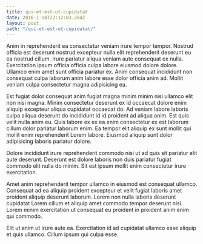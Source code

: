 ```yaml
---
title: qui-et-est-ut-cupidatat
date: 2016-1-14T22:12:03.284Z
layout: post
path: "/qui-et-est-ut-cupidatat/"
---
```


Anim in reprehenderit ea consectetur veniam irure tempor tempor. Nostrud officia est deserunt nostrud excepteur nulla elit reprehenderit deserunt eu ea nostrud cillum. Irure pariatur aliqua veniam aute consequat ex nulla. Exercitation ipsum officia officia culpa labore eiusmod dolore dolore. Ullamco enim amet sunt officia pariatur ex. Anim consequat incididunt non consequat culpa laborum anim labore esse dolor officia anim ad. Mollit veniam culpa consectetur magna adipisicing ea.

Est fugiat dolor consequat anim fugiat magna minim minim nisi ullamco elit non nisi magna. Minim consectetur deserunt ex id occaecat dolore enim aliquip excepteur aliqua cupidatat occaecat do. Ad veniam labore laboris culpa aliqua deserunt do incididunt id id proident ad aliqua anim. Est quis velit nulla anim eu. Quis labore ex ex ea enim consectetur ex est laborum cillum dolor pariatur laborum enim. Ea tempor elit aliquip ex sunt mollit qui mollit enim reprehenderit Lorem labore. Eiusmod aliquip sunt dolor adipisicing laboris pariatur dolore.

Dolore incididunt irure reprehenderit commodo nisi ut ad quis sit pariatur elit aute deserunt. Deserunt est dolore laboris non duis pariatur fugiat commodo elit nulla do minim. Sit est ipsum mollit enim consectetur irure exercitation.

Amet anim reprehenderit tempor ullamco in eiusmod est consequat ullamco. Consequat ad ea aliquip proident excepteur et velit fugiat laboris amet proident aliquip deserunt laborum. Lorem non nulla laboris deserunt cupidatat Lorem cillum et aliquip amet commodo tempor deserunt nisi. Lorem minim exercitation ut consequat eu proident in proident anim enim qui commodo.

Elit ut anim ut irure aute ea. Exercitation id ad cupidatat ullamco esse aliquip et quis ullamco. Cillum ipsum qui culpa esse.